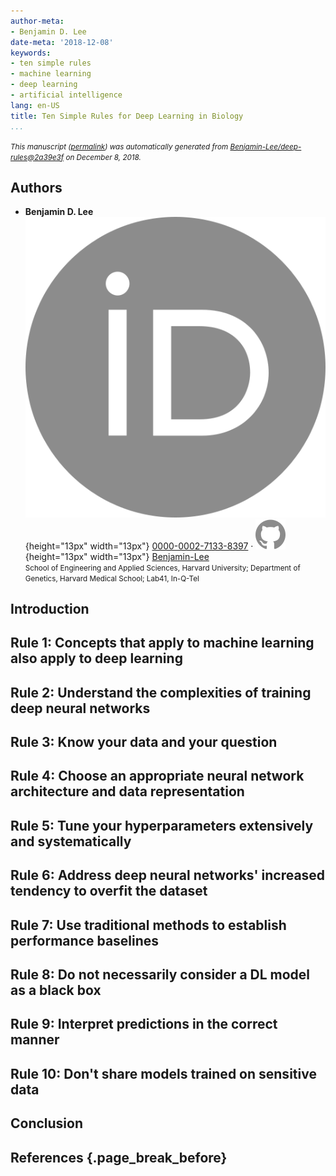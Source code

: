 ```yaml
---
author-meta:
- Benjamin D. Lee
date-meta: '2018-12-08'
keywords:
- ten simple rules
- machine learning
- deep learning
- artificial intelligence
lang: en-US
title: Ten Simple Rules for Deep Learning in Biology
...
```







<small><em>
This manuscript
([permalink](https://Benjamin-Lee.github.io/deep-rules/v/2a39e3f5bc3703c361f09ac30bbe865b28d517f4/))
was automatically generated
from [Benjamin-Lee/deep-rules@2a39e3f](https://github.com/Benjamin-Lee/deep-rules/tree/2a39e3f5bc3703c361f09ac30bbe865b28d517f4)
on December 8, 2018.
</em></small>

## Authors



+ **Benjamin D. Lee**<br>
    ![ORCID icon](images/orcid.svg){height="13px" width="13px"}
    [0000-0002-7133-8397](https://orcid.org/0000-0002-7133-8397)
    · ![GitHub icon](images/github.svg){height="13px" width="13px"}
    [Benjamin-Lee](https://github.com/Benjamin-Lee)<br>
  <small>
     School of Engineering and Applied Sciences, Harvard University; Department of Genetics, Harvard Medical School; Lab41, In-Q-Tel
  </small>



## Introduction


## Rule 1: Concepts that apply to machine learning also apply to deep learning



## Rule 2: Understand the complexities of training deep neural networks


## Rule 3: Know your data and your question


## Rule 4: Choose an appropriate neural network architecture and data representation


## Rule 5: Tune your hyperparameters extensively and systematically


## Rule 6: Address deep neural networks' increased tendency to overfit the dataset


## Rule 7: Use traditional methods to establish performance baselines


## Rule 8: Do not necessarily consider a DL model as a black box


## Rule 9: Interpret predictions in the correct manner


## Rule 10: Don't share models trained on sensitive data


## Conclusion


## References {.page_break_before}

<!-- Explicitly insert bibliography here -->
<div id="refs"></div>

